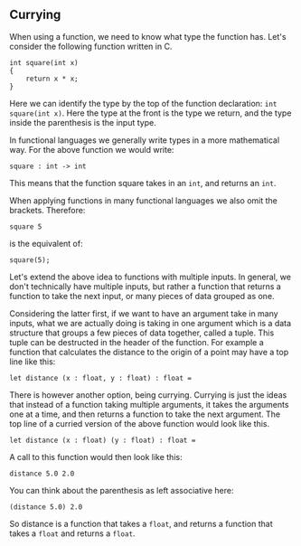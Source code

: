 ## Currying

When using a function, we need to know what type the function has. Let's consider the following function written in C.

```
int square(int x)
{
    return x * x;
}
```

Here we can identify the type by the top of the function declaration: `int square(int x)`. Here the type at the front is the type we return, and the type inside the parenthesis is the input type.

In functional languages we generally write types in a more mathematical way. For the above function we would write:

```
square : int -> int
```

This means that the function square takes in an `int`, and returns an `int`.

When applying functions in many functional languages we also omit the brackets. Therefore:

```
square 5
```

is the equivalent of:

```
square(5);
```

Let's extend the above idea to functions with multiple inputs. In general, we don't technically have multiple inputs, but rather a function that returns a function to take the next input, or many pieces of data grouped as one.

Considering the latter first, if we want to have an argument take in many inputs, what we are actually doing is taking in one argument which is a data structure that groups a few pieces of data together, called a tuple. This tuple can be destructed in the header of the function. For example a function that calculates the distance to the origin of a point may have a top line like this:

```
let distance (x : float, y : float) : float =
```

There is however another option, being currying. Currying is just the ideas that instead of a function taking multiple arguments, it takes the arguments one at a time, and then returns a function to take the next argument. The top line of a curried version of the above function would look like this.

```
let distance (x : float) (y : float) : float =
```

A call to this function would then look like this:

```
distance 5.0 2.0
```

You can think about the parenthesis as left associative here:

```
(distance 5.0) 2.0
```

So distance is a function that takes a `float`, and returns a function that takes a `float` and returns a `float`.